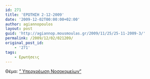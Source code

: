 ```yaml
---
id: 271
title: 'ΕΡΩΤΗΣΗ 2-12-2009'
date: '2009-12-02T00:00:00+02:00'
author: agiannopoulos
layout: post
guid: 'http://agiannop.mousmoulas.gr/2009/11/25/25-11-2009-3/'
permalink: /2009/12/02/021209/
original_post_id:
    - '271'
tags:
    - Ερωτήσεις
---
```


Θέμα: [” Υπερχρέωση Νοσοκομείων”](/wp-content/uploads/2009/11/011209_yperxreosi_farmakon.pdf)